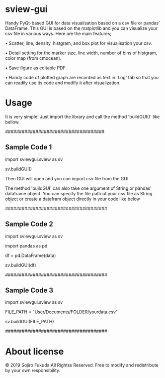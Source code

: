 # sview-gui

Handy PyQt-based GUI for data visualisation based on a csv file or pandas' DataFrame.
This GUI is based on the matplotlib and you can visualize your csv file in various ways.
Here are the main features;

• Scatter, line, density, histgram, and box plot for visualisation your csv.

• Detail setting for the marker size, line width, number of bins of histgram, color map (from cmocean).

• Save figure as editable PDF

• Handy code of plotted graph are recorded as text in 'Log' tab so that you can readily use its code and modify it after visualization.

# Usage
It is very simple! Just import the library and call the method 'buildGUI()' like bellow.

####################################

## Sample Code 1

import sviewgui.sview as sv

sv.buildGUI()

Then GUI will open and you can import csv file from the GUI.

The method 'buildGUI' can also take one argument of String or pandas' dataframe object.
You can specify the file path of your csv file as String object or create a datafram object directly in your code like below

#####################################

## Sample Code 2

import sviewgui.sview as sv

import pandas as pd

df = pd.DataFrame(data)

sv.buildGUI(df)

#####################################

## Sample Code 3

import sviewgui.sview as sv

FILE_PATH = "User/Documents/FOLDER/yourdata.csv"

sv.buildGUI(FILE_PATH)

#####################################

# About license
© 2019 Sojiro Fukuda All Rightss Reserved.
Free to modify and redistribute by your own responsibility.